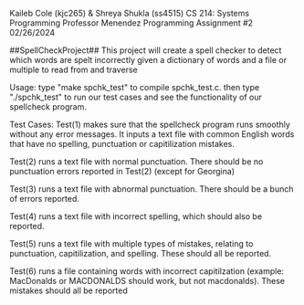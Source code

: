 Kaileb Cole (kjc265) & Shreya Shukla (ss4515)
CS 214: Systems Programming
Professor Menendez
Programming Assignment #2
02/26/2024

##SpellCheckProject##
This project will create a spell checker to detect which words are spelt incorrectly given a dictionary of words and a file or multiple to read from and traverse

Usage: type "make spchk_test" to compile spchk_test.c. then type "./spchk_test" to run our test cases and see the functionality of our spellcheck program.

Test Cases:
Test(1) makes sure that the spellcheck program runs smoothly without any error messages. It inputs a text file with common English words that have no spelling, punctuation or capitilization mistakes.

Test(2) runs a text file with normal punctuation. There should be no punctuation errors reported in Test(2) (except for Georgina)

Test(3) runs a text file with abnormal punctuation. There should be a bunch of errors reported.

Test(4) runs a text file with incorrect spelling, which should also be reported.

Test(5) runs a text file with multiple types of mistakes, relating to punctuation, capitilization, and spelling. These should all be reported.

Test(6) runs a file containing words with incorrect capitilzation (example: MacDonalds or MACDONALDS should work, but not macdonalds). These mistakes should all be reported
